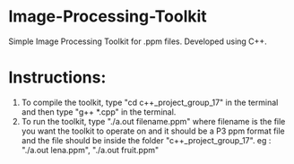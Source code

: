 # Image-Processing-Toolkit
Simple Image Processing Toolkit for .ppm files. Developed using C++.
# Instructions:
1. To compile the toolkit, type "cd c++_project_group_17" in the terminal and then type "g++ *.cpp" in the terminal.
2. To run the toolkit, type "./a.out filename.ppm" where filename is the file you want the toolkit to operate on and it should    be a P3 ppm format file and the file should be inside the folder "c++_project_group_17". eg : "./a.out lena.ppm",              "./a.out fruit.ppm"
